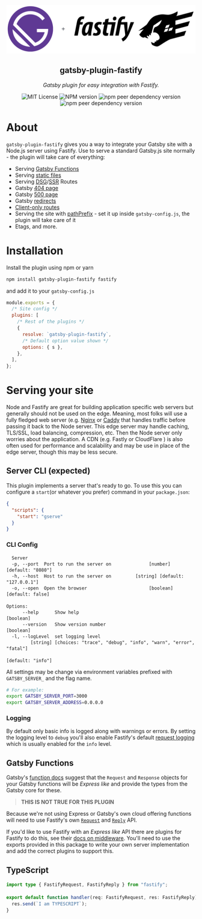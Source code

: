 <p align="center">
  <img src="https://github.com/gatsby-uc/plugins/raw/HEAD/packages/gatsby-plugin-fastify/logo.png" alt="Gatsby + Fastify"/>
</p>
<p align="center">
  <h2 align="center">gatsby-plugin-fastify</h2>
</p>
<p align="center">
  <i>
    Gatsby plugin for easy integration with Fastify.
  </i>
</p>
<p align="center">
  <img alt="MIT License" src="https://img.shields.io/github/license/gatsby-uc/plugins?style=flat-square">
  <img alt="NPM version" src="https://img.shields.io/npm/v/gatsby-plugin-fastify?style=flat-square">
  <img alt="npm peer dependency version" src="https://img.shields.io/npm/dependency-version/gatsby-plugin-fastify/peer/fastify?style=flat-square">
  <img alt="npm peer dependency version" src="https://img.shields.io/npm/dependency-version/gatsby-plugin-fastify/peer/gatsby?style=flat-square">
</p>

# About

`gatsby-plugin-fastify` gives you a way to integrate your Gatsby site with a Node.js server using Fastify. Use to serve a standard Gatsby.js site normally - the plugin will take care of everything:

- Serving [Gatsby Functions](https://www.gatsbyjs.com/docs/reference/functions/)
- Serving [static files](https://www.gatsbyjs.com/docs/caching/#static-files)
- Serving [DSG](https://www.gatsbyjs.com/docs/reference/rendering-options/deferred-static-generation/)/[SSR](https://www.gatsbyjs.com/docs/reference/rendering-options/server-side-rendering/) Routes
- Gatsby [404 page](https://www.gatsbyjs.com/docs/how-to/adding-common-features/add-404-page/)
- Gatsby [500 page](https://www.gatsbyjs.com/docs/how-to/adding-common-features/add-500-page/)
- Gatsby [redirects](https://www.gatsbyjs.com/docs/reference/config-files/actions/#createRedirect)
- [Client-only routes](https://www.gatsbyjs.com/docs/how-to/routing/client-only-routes-and-user-authentication)
- Serving the site with [pathPrefix](https://www.gatsbyjs.com/docs/how-to/previews-deploys-hosting/path-prefix/) - set it up inside `gatsby-config.js`, the plugin will take care of it
- Etags, and more.

# Installation

Install the plugin using npm or yarn

```sh
npm install gatsby-plugin-fastify fastify
```

and add it to your `gatsby-config.js`

```js
module.exports = {
  /* Site config */
  plugins: [
    /* Rest of the plugins */
    {
      resolve: `gatsby-plugin-fastify`,
      /* Default option value shown */
      options: { s },
    },
  ],
};
```

# Serving your site

Node and Fastify are great for building application specific web servers but generally should not be used on the edge. Meaning, most folks will use a fully fledged web server (e.g. [Nginx](https://www.nginx.com/) or [Caddy](https://caddyserver.com/) that handles traffic before passing it back to the Node server. This edge server may handle caching, TLS/SSL, load balancing, compression, etc. Then the Node server only worries about the application. A CDN (e.g. Fastly or CloudFlare ) is also often used for performance and scalability and may be use in place of the edge server, though this may be less secure.

## Server CLI (expected)

This plugin implements a server that's ready to go. To use this you can configure a `start`(or whatever you prefer) command in your `package.json`:

```json
{
  "scripts": {
    "start": "gserve"
  }
}
```

### CLI Config

```
  Server
  -p, --port  Port to run the server on              [number] [default: "8080"]
  -h, --host  Host to run the server on         [string] [default: "127.0.0.1"]
  -o, --open  Open the browser                       [boolean] [default: false]

Options:
      --help      Show help                                           [boolean]
      --version   Show version number                                 [boolean]
  -l, --logLevel  set logging level
         [string] [choices: "trace", "debug", "info", "warn", "error", "fatal"]
                                                              [default: "info"]
```

All settings may be change via environment variables prefixed with `GATSBY_SERVER_` and the flag name.

```sh
# For example:
export GATSBY_SERVER_PORT=3000
export GATSBY_SERVER_ADDRESS=0.0.0.0
```

### Logging

By default only basic info is logged along with warnings or errors. By setting the logging level to `debug` you'll also enable Fastify's default [request logging](https://www.fastify.io/docs/latest/Logging/) which is usually enabled for the `info` level.

## Gatsby Functions

Gatsby's [function docs](https://www.gatsbyjs.com/docs/reference/functions/getting-started/) suggest that the `Request` and `Response` objects for your Gatsby functions will be _Express like_ and provide the types from the Gatsby core for these.

> **THIS IS NOT TRUE FOR THIS PLUGIN**

Because we're not using Express or Gatsby's own cloud offering functions will need to use Fastify's own [`Request`](https://www.fastify.io/docs/latest/Reference/Request/) and [`Reply`](https://www.fastify.io/docs/latest/Reference/Reply/) API.

If you'd like to use Fastify with an _Express like_ API there are plugins for Fastify to do this, see their [docs on middleware](https://www.fastify.io/docs/latest/Reference/Middleware/). You'll need to use the exports provided in this package to write your own server implementation and add the correct plugins to support this.

## TypeScript

```ts
import type { FastifyRequest, FastifyReply } from "fastify";

export default function handler(req: FastifyRequest, res: FastifyReply) {
  res.send(`I am TYPESCRIPT`);
}
```
